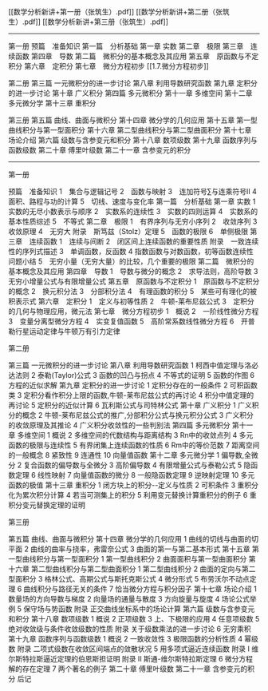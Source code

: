 
[[数学分析新讲+第一册（张筑生）.pdf]]
[[数学分析新讲+第二册（张筑生）.pdf]]
[[数学分析新讲+第三册（张筑生）.pdf]]


---

第一册
预篇　准备知识
第一篇　分析基础
第一章 实数
第二章　极限
第三章　连续函数
第四章　导数
第二篇　微积分的基本概念及其应用
第五章　原函数与不定积分
第六章　定积分
第七章　微分方程初步 [[1.7.微分方程初步]]

第二册
第三篇 一元微积分的进一步讨论
第八章 利用导数研究函数
第九章 定积分的进一步讨论
第十章 广义积分
第四篇 多元微积分
第十一章 多维空间
第十二章 多元微分学
第十三章 重积分

第三册
第五篇 曲线、曲面与微积分
第十四章 微分学的几何应用
第十五章 第一型曲线积分与第一型面积分
第十六章 第二型曲线积分与第二型曲面积分
第十七章 场论介绍
第六篇 级数与含参变元和积分
第十八章 数项级数
第十九章 函数序列与函数级数
第二十章 傅里叶级数
第二十一章 含参变元的积分

---

第一册

预篇　准备知识
1　集合与逻辑记号
2　函数与映射
3　连加符号∑与连乘符号Ⅱ
4　面积、路程与功的计算
5　切线、速度与变化率
第一篇　分析基础
第一章 实数
1　实数的无尽小数表示与顺序
2　实数系的连续性
3　实数的四则运算
4　实数系的基本性质综述
5　不等式
第二章　极限
1　有界序列与无穷小序列
2　收敛序列
3　收敛原理
4　无穷大
附录　斯笃兹（Stolz）定理
5　函数的极限
6　单侧极限
第三章　连续函数
1　连续与间断
2　闭区间上连续函数的重要性质
附录　一致连续性的序列式描述
3　单调函数，反函数
4 指数函数与对数函数，初等函数连续性问题小结
5　无穷小量（无穷大量）的比较，几个重要的极限
第二篇　微积分的基本概念及其应用
第四章　导数
1　导数与微分的概念
2　求导法则，高阶导数
3　无穷小增量公式与有限增量公式
第五章　原函数与不定积分
1　原函数与不定积分的概念
2　换元积分法
3　分部积分法
4　有理函数的积分
5　某些可有理化的被积表示式
第六章　定积分
1　定义与初等性质
2　牛顿-莱布尼兹公式
3　定积分的几何与物理应用，微元法
第七章　微分方程初步
1　概说
2　一阶线性微分方程
3　变量分离型微分方程
4　实变复值函数
5　高阶常系数线性微分方程
6　开普勒行星运动定律与牛顿万有引力定律

第二册

第三篇 一元微积分的进一步讨论
第八章 利用导数研究函数
1 柯西中值定理与洛必达法则
2 泰勒(Taylor)公式
3 函数的凹凸与拐点
4 不等式的证明
5 函数的作图
6 方程的近似求解
第九章 定积分的进一步讨论
1 定积分存在的一般条件
2 可积函数类
3 定积分看作积分上限的函数,牛顿-莱布尼兹公式的再讨论
4 积分中值定理的再讨论
5 定积分的近似计算
6 瓦利斯公式与司特林公式
第十章 广义积分
1 广义积分的概念
2 牛顿-莱布尼兹公式的推广,分部积分公式与换元积分公式
3 广义积分的收敛原理及其推论
4 广义积分收敛性的一些判别法
第四篇 多元微积分
第十一章 多维空间
1 概说
2 多维空间的代数结构与距离结构
3 Rn中的收敛点列
4 多元函数的极限与连续性
5 有界闭集上连续函数的性质
6 Rm中的等价范数
7 距离空间的一般概念
8 紧致性
9 连通性
10 向量值函数
第十二章 多元微分学
1 偏导数,全微分
2 复合函数的偏导数与全微分
3 高阶偏导数
4 有限增量公式与泰勒公式
5 隐函数定理
6 线性映射
7 向量值函数的微分
8 一般隐函数定理
9 逆映射定理
10 多元函数的极值
第十三章 重积分
1 闭方块上的积分--定义与性质
2 可积条件
3 重积分化为累次积分计算
4 若当可测集上的积分
5 利用变元替换计算重积分的例子
6 重积分变元替换定理的证明

第三册

第五篇 曲线、曲面与微积分
第十四章 微分学的几何应用
1 曲线的切线与曲面的切平面
2 曲线的曲率与挠率，弗雷奈公式
3 曲面的第一与第二基本形式
第十五章 第一型曲线积分与第一型面积分
1 第一型曲线积分
2 曲面面积与第一型曲面积分
第十六章 第二型曲线积分与第二型曲面积分
1 第二型曲线积分
2 曲面的定向与第二型面积分
3 格林公式、高期公式与斯托克斯公式
4 微分形式
5 布劳沃尔不动点定理
6 曲线积分与路径无关的条件
7 恰当微分方程与积分因子
第十七章 场论介绍
1 数量场的方向导数与梯度
2 向量场的通量与散度
3 方向旋量与旋度
4 场论公式举例
5 保守场与势函数
附录 正交曲线坐标系中的场论计算
第六篇 级数与含参变元和积分
第十八章 数项级数
1 概说
2 正项级数
3 上、下极限的应用
4 任意项级数
5 绝对收敛级与条件收敛级数的性质
附录 关于级数乘法的进一步讨论
6 无穷乘积
第十九章 函数序列与函数级数
1 概说
2 一致收敛性
3 极限函数的分析性质
4 幂级数
附录 二项式级数在收敛区间端点的敛散状况
5 用多项式逼近连续函数
附录 I 维尔斯特拉斯逼近定理的伯恩斯担证明
附录 II 斯通-维尔斯特拉斯定理
6 微分方程解的存在定理
7 两个著名的例子
第二十章 傅里叶级数
第二十一章 含参变元的积分
后记